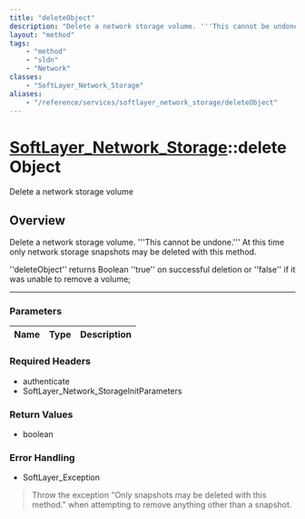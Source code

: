 ```yaml
---
title: "deleteObject"
description: "Delete a network storage volume. '''This cannot be undone.''' At this time only network storage snapshots may be deleted... "
layout: "method"
tags:
    - "method"
    - "sldn"
    - "Network"
classes:
    - "SoftLayer_Network_Storage"
aliases:
    - "/reference/services/softlayer_network_storage/deleteObject"
---
```

# [SoftLayer_Network_Storage](/reference/services/SoftLayer_Network_Storage)::deleteObject

Delete a network storage volume


## Overview 
Delete a network storage volume. '''This cannot be undone.''' At this time only network storage snapshots may be deleted with this method. 

''deleteObject'' returns Boolean ''true'' on successful deletion or ''false'' if it was unable to remove a volume; 

-----

### Parameters 
|Name | Type | Description |
| --- | --- | --- |


### Required Headers
* authenticate
* SoftLayer_Network_StorageInitParameters


### Return Values
* boolean



### Error Handling

* SoftLayer_Exception 

> Throw the exception "Only snapshots may be deleted with this method." when attempting to remove anything other than a snapshot. 



